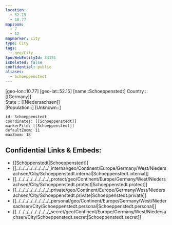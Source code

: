 ```yaml
---
location:
  - 52.15
  - 10.77
mapzoom:
  - 7
  - 12
mapmarker: city
type: City
tags:
  - geo/City
SpocWebEntityId: 34151
isDeleted: false
confidential: public
aliases:
  - Schoeppenstedt
---
```

[geo-lon::10.77] 
[geo-lat::52.15] 
[name::Schoeppenstedt] 
Country :: [[Germany]]  
State :: [[Niedersachsen]]  
[Population::] 
[Unknown::] 


```leaflet
id: Schoeppenstedt
coordinates: [[Schoeppenstedt]] 
markerFile: [[Schoeppenstedt]] 
defaultZoom: 11 
maxZoom: 18
```


## Confidential Links & Embeds: 
- [[Schöppenstedt|Schoeppenstedt]]  
- [[../../../../../../../../_internal/geo/Continent/Europe/Germany/West/Niedersachsen/City/Schoeppenstedt.internal|Schoeppenstedt.internal]] 
- [[../../../../../../../../_protect/geo/Continent/Europe/Germany/West/Niedersachsen/City/Schoeppenstedt.protect|Schoeppenstedt.protect]] 
- [[../../../../../../../../_private/geo/Continent/Europe/Germany/West/Niedersachsen/City/Schoeppenstedt.private|Schoeppenstedt.private]] 
- [[../../../../../../../../_personal/geo/Continent/Europe/Germany/West/Niedersachsen/City/Schoeppenstedt.personal|Schoeppenstedt.personal]] 
- [[../../../../../../../../_secret/geo/Continent/Europe/Germany/West/Niedersachsen/City/Schoeppenstedt.secret|Schoeppenstedt.secret]] 

